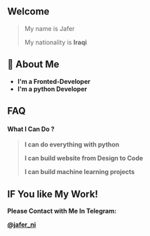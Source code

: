 ## Welcome

> My name is Jafer 
>
> My nationality is <b> Iraqi <b>

## 🚀 About Me
- I'm a Fronted-Developer
- I'm a python Developer



## FAQ

#### What I Can Do ?

> I can do everything with python
> 
> I can build website from Design to Code
>
> I can build machine learning projects


   
## IF You like My Work!
Please Contact with Me In Telegram:
  
<a href='https://t.me/jafer_ni'> @jafer_ni </a>

